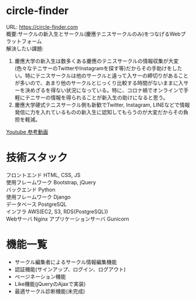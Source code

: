 # circle-finder
URL: https://circle-finder.com  
概要:サークルの新入生とサークル(慶應テニスサークルのみ)をつなげるWebプラットフォーム  
解決したい課題:  
1. 慶應大学の新入生は数多くある慶應のテニスサークルの情報収集が大変(色々なテニサーのTwitterやInstagramを探す等)だからその手助けをしたい。特にテニスサークルは他のサークルと違って入サーの締切りがあることが多いので、あまり他のサークルとじっくり比較する時間がないままに入サーを決めざるを得ない状況になっている。特に、コロナ禍でオンラインで手軽にテニサーの情報を得られることが新入生の助けになると思う。
2. 慶應大学硬式テニスサークル側も新歓でTwitter, Instagram, LINEなどで情報発信に力を入れているものの新入生に認知してもらうのが大変だからその負担を軽減。

[Youtube 参考動画](https://youtu.be/gqMYXy_T6iw)

# 技術スタック
フロントエンド HTML, CSS, JS  
使用フレームワーク Bootstrap, jQuery  
バックエンド Python  
使用フレームワーク Django  
データベース PostgreSQL  
インフラ AWS(EC2, S3, RDS(PostgreSQL))  
Webサーバ Nginx
アプリケーションサーバ Gunicorn


# 機能一覧
- サークル編集者によるサークル情報編集機能
- 認証機能(サインアップ、ログイン、ログアウト)
- ページネーション機能
- Like機能(jQueryのAjaxで実装)
- 最適サークル診断機能(未完成)
